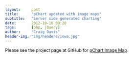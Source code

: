 ```yaml
---
layout:     post
title:      "pChart updated with image maps"
subtitle:   "Server side generated charting"
date:       2012-10-16 09:20
tags:       [php, jQuery]
author:     "Craig Davis"
header-img: "img/headers/iowa.jpg"
---
```


Please see the project page at GitHub
for [pChart Image Map](https://github.com/there4/pchart-map).
